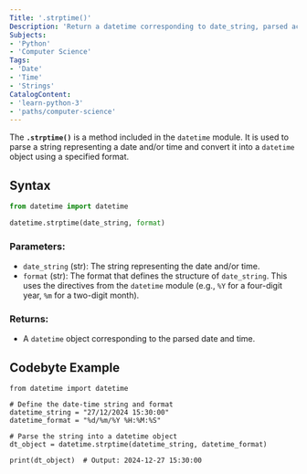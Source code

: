 ```yaml
---
Title: '.strptime()' 
Description: 'Return a datetime corresponding to date_string, parsed according to format.'
Subjects:
- 'Python'
- 'Computer Science'
Tags:
- 'Date'
- 'Time'
- 'Strings'
CatalogContent:
- 'learn-python-3'
- 'paths/computer-science'
---
```


The **`.strptime()`** is a method included in the `datetime` module. It is used to parse a string representing a date and/or time and convert it into a `datetime` object using a specified format.

## Syntax

```python
from datetime import datetime

datetime.strptime(date_string, format)
```

### Parameters:

- `date_string` (str): The string representing the date and/or time.
- `format` (str): The format that defines the structure of `date_string`. This uses the directives from the `datetime` module (e.g., `%Y` for a four-digit year, `%m` for a two-digit month).

### Returns:

- A `datetime` object corresponding to the parsed date and time.

## Codebyte Example

```codebyte/python
from datetime import datetime

# Define the date-time string and format
datetime_string = "27/12/2024 15:30:00"
datetime_format = "%d/%m/%Y %H:%M:%S"

# Parse the string into a datetime object
dt_object = datetime.strptime(datetime_string, datetime_format)

print(dt_object)  # Output: 2024-12-27 15:30:00
```